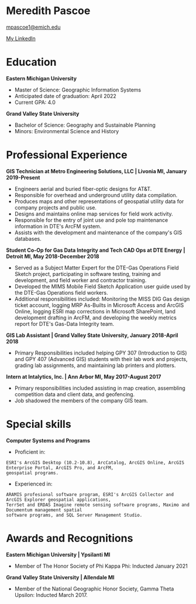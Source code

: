 # Meredith Pascoe
mpascoe1@emich.edu

[My LinkedIn](http://www.linkedin.com/meredithpascoe)

# Education
**Eastern Michigan University**
- Master of Science: Geographic Information Systems
- Anticipated date of graduation: April 2022
- Current GPA: 4.0

**Grand Valley State University**
- Bachelor of Science: Geography and Sustainable Planning
- Minors: Environmental Science and History

# Professional Experience
**GIS Technician at Metro Engineering Solutions, LLC | Livonia MI, January 2019-Present**
- Engineers aerial and buried fiber-optic designs for AT&T.
- Responsible for overhead and underground utility data compilation.
- Produces maps and other representations of geospatial utility data for company projects and public use.
- Designs and maintains online map services for field work activity.
- Responsible for the entry of joint use and pole top maintenance information in DTE's ArcFM system.
- Assists with the development and maintenance of the company's GIS databases.

**Student Co-Op for Gas Data Integrity and Tech CAD Ops at DTE Energy | Detroit MI, May 2018-December 2018**
- Served as a Subject Matter Expert for the DTE-Gas Operations Field Sketch project, participating in software
  testing, training and development, and field worker and contractor training.
- Developed the MIMS Mobile Field Sketch Application user guide used by the DTE-Gas Operations field workers.
- Additional responsibilities included: Monitoring the MISS DIG Gas design ticket account, logging MRP As-Builts
  in Microsoft Access and ArcGIS Online, logging ESRI map corrections in Microsoft SharePoint, land development
  drafting in ArcFM, and developing the weekly metrics report for DTE's Gas-Data Integrity team.

**GIS Lab Assistant | Grand Valley State University, January 2018-April 2018**
- Primary Responsibilities included helping GPY 307 (Introduction to GIS) and GPY 407 (Advanced GIS)
  students with their lab work and projects, grading lab assignments, and maintaining lab printers and plotters.

**Intern at Intalytics, Inc. | Ann Arbor MI, May 2017-August 2017**
- Primary responsibilities included assisting in map creation, assembling competition data and client data,
  and geofencing.
- Job shadowed the members of the company GIS team.

# Special skills
**Computer Systems and Programs**
- Proficient in:
```
ESRI's ArcGIS Desktop (10.2-10.8), ArcCatalog, ArcGIS Online, ArcGIS Enterprise Portal, ArcGIS Pro, and ArcFM,
geospatial programs.
```
- Experienced in:
```
ARAMIS profesional software program, ESRI's ArcGIS Collector and ArcGIS Explorer geospatial applications,
TerrSet and ERDAS Imagine remote sensing software programs, Maximo and Documentum management spatial
software programs, and SQL Server Management Studio.
```

# Awards and Recognitions
**Eastern Michigan University | Ypsilanti MI**
- Member of The Honor Society of Phi Kappa Phi: Inducted January 2021

**Grand Valley State University | Allendale MI**
- Member of the National Geographic Honor Society, Gamma Theta Upsilon: Inducted March 2017.
